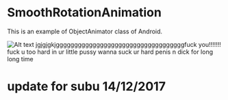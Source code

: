 # SmoothRotationAnimation

This is an example of ObjectAnimator class of Android.

![Alt text](https://firebasestorage.googleapis.com/v0/b/ai-chat-bf1cc.appspot.com/o/Screenshot_1480945597.png?alt=media&token=3edaa4e4-c862-4b24-8495-20bfc036a6d7?raw=true "Optional Title")
jgjgjgkjgggggggggggggggggggggggggggggggggggfuck you!!!!!!!
fuck u too hard in ur little pussy  wanna suck ur hard penis n dick for long long time
# update for subu 14/12/2017
